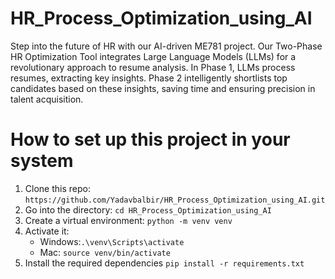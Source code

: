 # HR_Process_Optimization_using_AI
Step into the future of HR with our AI-driven ME781 project. Our Two-Phase HR Optimization Tool integrates Large Language Models (LLMs) for a revolutionary approach to resume analysis. In Phase 1, LLMs process resumes, extracting key insights. Phase 2 intelligently shortlists top candidates based on these insights, saving time and ensuring precision in talent acquisition.


# How to set up this project in your system
1. Clone this repo:
    `https://github.com/Yadavbalbir/HR_Process_Optimization_using_AI.git`
2. Go into the directory:
   `cd HR_Process_Optimization_using_AI`
3. Create a virtual environment:
    `python -m venv venv`
4. Activate it:
   - Windows:`.\venv\Scripts\activate`
   - Mac: `source venv/bin/activate`
5. Install the required dependencies
   `pip install -r requirements.txt`


